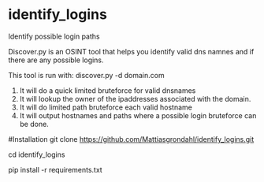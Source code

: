 
# identify_logins
Identify possible login paths

Discover.py is an OSINT tool that helps you identify valid dns namnes and if there are any possible logins.

This tool is run with:
discover.py -d domain.com

1. It will do a quick limited bruteforce for valid dnsnames
2. It will lookup the owner of the ipaddresses associated with the domain.
3. It will do limited path bruteforce each valid hostname
4. It will output hostnames and paths where a possible login bruteforce can be done.

#Installation
git clone https://github.com/Mattiasgrondahl/identify_logins.git

cd identify_logins

pip install -r requirements.txt
